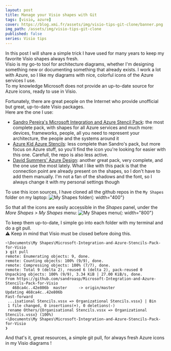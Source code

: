 ```yaml
---
layout: post
title: Manage your Visio shapes with Git
tags: [visio, azure]
cover: https://blog.xmi.fr/assets/img/visio-tips-git-clone/banner.png 
img_path: /assets/img/visio-tips-git-clone
published: false
series: Visio tips
---
```


In this post I will share a simple trick I have used for many years to keep my favorite Visio shapes always fresh.  
Visio is my go-to tool for architecture diagrams, whether I'm designing something new or documenting something that already exists. I work a lot with Azure, so I like my diagrams with nice, colorful icons of the Azure services I use.  
To my knowledge Microsoft does not provide an up-to-date source for Azure icons, ready to use in Visio.

Fortunately, there are great people on the Internet who provide unofficial but great, up-to-date Visio packages.  
Here are the one I use:
- [Sandro Pereira's Microsoft Integration and Azure Stencil Pack](https://github.com/sandroasp/Microsoft-Integration-and-Azure-Stencils-Pack-for-Visio): the most complete pack, with shapes for all Azure services and much more: devices, frameworks, people, all you need to represent your architecture, the people and the systems around it
- [Azure Kid Azure Stencils](https://github.com/azurekid/Azure-Stencils): less complete than Sandro's pack, but more focus on Azure stuff, so you'll find the icon you're looking for easier with this one. Carefull, the repo is also less active.
- [David Summers' Azure Design](https://github.com/David-Summers/Azure-Design): another great pack, very complete, and the one use the most lately. What I like with this pack is that the connection point are already present on the shapes, so I don't have to add them manually. I'm not a fan of the shadows and the font, so I always change it with my personal settings though

To use this icon sources, I have cloned all the github repos in the `My Shapes` folder on my laptop:
![My Shapes folder](https://blog.xmi.fr/assets/img/visio-tips-git-clone/my-shapes-folder.png){: width="400"}

So that all the icons are easily accessible in the *Shapes* panel, under the *More Shapes > My Shapes* menu:
![My Shapes menu](https://blog.xmi.fr/assets/img/visio-tips-git-clone/my-shapes-visio-menu.png){: width="800"}

To keep them up-to-date, I simple go into each folder with my terminal and do a git pull.  
⚠ Keep in mind that Visio must be closed before doing this.
```console
~\Documents\My Shapes\Microsoft-Integration-and-Azure-Stencils-Pack-for-Visio
❯ git pull
remote: Enumerating objects: 9, done.
remote: Counting objects: 100% (9/9), done.
remote: Compressing objects: 100% (7/7), done.
remote: Total 9 (delta 2), reused 6 (delta 2), pack-reused 0
Unpacking objects: 100% (9/9), 3.34 KiB | 27.00 KiB/s, done.
From https://github.com/sandroasp/Microsoft-Integration-and-Azure-Stencils-Pack-for-Visio
   468ca4c..42e806b  master     -> origin/master
Updating 468ca4c..42e806b
Fast-forward
 ...isational Stencils.vssx => Organizational Stencils.vssx} | Bin
 1 file changed, 0 insertions(+), 0 deletions(-)
 rename Others/{Organisational Stencils.vssx => Organizational Stencils.vssx} (100%)
~\Documents\My Shapes\Microsoft-Integration-and-Azure-Stencils-Pack-for-Visio
❯ 
```

And that's it, great resources, a simple git pull, for always fresh Azure icons in my Visio diagrams ! 
